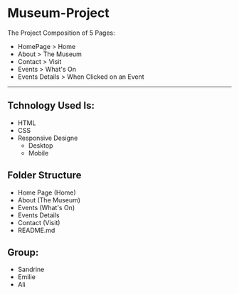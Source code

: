 # Museum-Project

The Project Composition of 5 Pages:

- HomePage > Home
- About > The Museum
- Contact > Visit
- Events > What's On
- Events Details > When Clicked on an Event

---

## Tchnology Used Is:

- HTML
- CSS
- Responsive Designe
  - Desktop
  - Mobile

## Folder Structure

- Home Page (Home)
- About (The Museum)
- Events (What's On)
- Events Details
- Contact (Visit)
- README.md

## Group:

- Sandrine
- Emilie
- Ali
 
